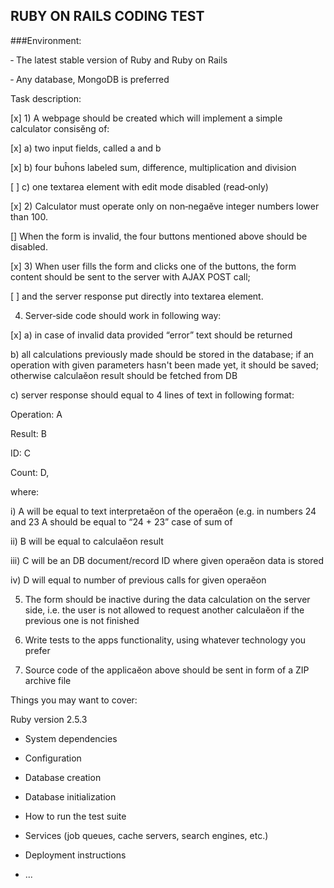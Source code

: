 ## RUBY ON RAILS CODING TEST

###Environment:

‐ The latest stable version of Ruby and Ruby on Rails

‐ Any database, MongoDB is preferred

Task description:

[x] 1) A webpage should be created which will implement a simple calculator consisĕng of:

[x] a) two input fields, called a and b

[x] b) four buĥons labeled sum, difference, multiplication and division

[ ] c) one textarea element with edit mode disabled (read‐only)


[x] 2) Calculator must operate only on non‐negaĕve integer numbers lower than 100. 

[] When the form is invalid, the four buttons mentioned above should be disabled.


[x] 3) When user fills the form and clicks one of the buttons, the form content should be sent to the server with AJAX POST call; 

[ ] and the server response put directly into textarea element.


4) Server‐side code should work in following way:

[x] a) in case of invalid data provided “error” text should be returned

b) all calculations previously made should be stored in the database; if an operation with
given parameters hasn't been made yet, it should be saved; otherwise calculaĕon result
should be fetched from DB

c) server response should equal to 4 lines of text in following format:

Operation: A 

Result: B

ID: C

Count: D, 

where:

i) A will be equal to text interpretaĕon of the operaĕon (e.g. in numbers 24 and 23 A should be equal to “24 + 23”
case of sum of

ii) B will be equal to calculaĕon result

iii) C will be an DB document/record ID where given operaĕon data is stored

iv) D will equal to number of previous calls for given operaĕon

5) The form should be inactive during the data calculation on the server side, i.e. the user is not allowed to request another calculaĕon if the previous one is not finished

6) Write tests to the apps functionality, using whatever technology you prefer

7) Source code of the applicaĕon above should be sent in form of a ZIP archive file

Things you may want to cover:

Ruby version 2.5.3

* System dependencies

* Configuration

* Database creation

* Database initialization

* How to run the test suite

* Services (job queues, cache servers, search engines, etc.)

* Deployment instructions

* ...
